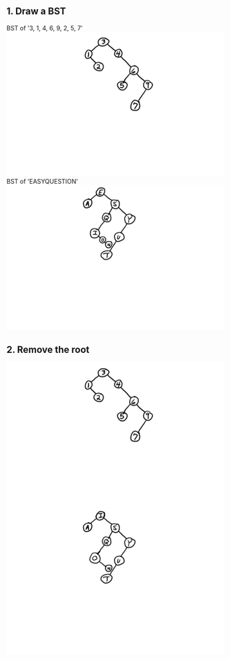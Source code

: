 ## 1. Draw a BST
BST of '3, 1, 4, 6, 9, 2, 5, 7'
![BST of numbers](/images/BST-numbers.png?raw=true "BST-numbers")
BST of 'EASYQUESTION'
![BST of letters](/images/BST-letters.png?raw=true "BST-letters")
## 2. Remove the root
![BST of numbers with root removed](/images/BST-numbers.png?raw=true "BST-numbers-removed-root")
![BST of letters with root removed](/images/BST-letters-removed-root.png?raw=true "BST-letters-removed-root")